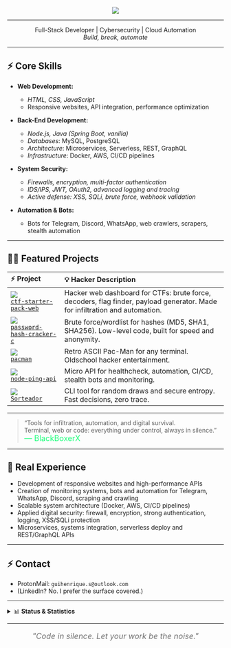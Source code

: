
<p align="center"><img src="https://skillicons.dev/icons?i=python,java,spring,js,nodejs,flask,linux,docker,bash,git,postgres,mysql,aws" /></p>

---
<p align="center">
  Full-Stack Developer | Cybersecurity | Cloud Automation<br>
  <i>Build, break, automate</i>
</p>


---

## ⚡️ **Core Skills**

- **Web Development:**  
  - *HTML, CSS, JavaScript*
  - Responsive websites, API integration, performance optimization

- **Back-End Development:**  
  - *Node.js, Java (Spring Boot, vanilla)*
  - *Databases*: MySQL, PostgreSQL
  - *Architecture*: Microservices, Serverless, REST, GraphQL
  - *Infrastructure*: Docker, AWS, CI/CD pipelines

- **System Security:**  
  - *Firewalls, encryption, multi-factor authentication*
  - *IDS/IPS, JWT, OAuth2, advanced logging and tracing*
  - *Active defense: XSS, SQLi, brute force, webhook validation*

- **Automation & Bots:**  
  - Bots for Telegram, Discord, WhatsApp, web crawlers, scrapers, stealth automation

---

## 🏴‍☠️ **Featured Projects**

| ⚡ Project | 💡 Hacker Description |
|:---|:---|
| <img src="https://img.shields.io/badge/CTF%20Starter%20Pack-23272c?logo=codewars&logoColor=23ff7f&style=flat-square"> <br> [`ctf-starter-pack-web`](https://github.com/BlackBoxerX/ctf-starter-pack-web) | Hacker web dashboard for CTFs: brute force, decoders, flag finder, payload generator. Made for infiltration and automation. |
| <img src="https://img.shields.io/badge/Password%20Hash%20Cracker-23272c?logo=gnubash&logoColor=23ff7f&style=flat-square"> <br> [`password-hash-cracker-c`](https://github.com/BlackBoxerX/password-hash-cracker-c) | Brute force/wordlist for hashes (MD5, SHA1, SHA256). Low-level code, built for speed and anonymity. |
| <img src="https://img.shields.io/badge/Pac--Man%20Terminal-23272c?logo=linux&logoColor=23ff7f&style=flat-square"> <br> [`pacman`](https://github.com/BlackBoxerX/pacman) | Retro ASCII Pac-Man for any terminal. Oldschool hacker entertainment. |
| <img src="https://img.shields.io/badge/Node%20Ping%20API-23272c?logo=nodedotjs&logoColor=23ff7f&style=flat-square"> <br> [`node-ping-api`](https://github.com/BlackBoxerX/node-ping-api) | Micro API for healthcheck, automation, CI/CD, stealth bots and monitoring. |
| <img src="https://img.shields.io/badge/Sorteador%20CLI-23272c?logo=hackthebox&logoColor=23ff7f&style=flat-square"> <br> [`Sorteador`](https://github.com/BlackBoxerX/Sorteador) | CLI tool for random draws and secure entropy. Fast decisions, zero trace. |

---

> “Tools for infiltration, automation, and digital survival.  
> Terminal, web or code: everything under control, always in silence.”  
> <span style="color:#23ff7f;font-size:18px;">— BlackBoxerX</span>

---

## 🧬 **Real Experience**

- Development of responsive websites and high-performance APIs
- Creation of monitoring systems, bots and automation for Telegram, WhatsApp, Discord, scraping and crawling
- Scalable system architecture (Docker, AWS, CI/CD pipelines)
- Applied digital security: firewall, encryption, strong authentication, logging, XSS/SQLi protection
- Microservices, systems integration, serverless deploy and REST/GraphQL APIs

---

## ⚡️ **Contact**
- ProtonMail: `guihenrique.s@outlook.com`
- (LinkedIn? No. I prefer the surface covered.)

---

<details>
  <summary>📊 <b>Status & Statistics</b></summary>
  <br>
  <img src="https://github-readme-stats.vercel.app/api?username=BlackBoxerX&show_icons=true&theme=radical" width="48%" />
  <img src="https://github-readme-streak-stats.herokuapp.com/?user=BlackBoxerX&theme=radical" width="48%" />
</details>

---

<p align="center" style="font-size:18px;font-style:italic;opacity:0.6;">
  "Code in silence. Let your work be the noise."
</p>



